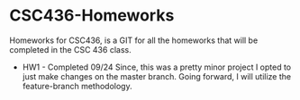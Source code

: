 # CSC436-Homeworks
Homeworks for CSC436, is a GIT for all the homeworks that will be completed in the CSC 436 class.

- HW1 - Completed 09/24
Since, this was a pretty minor project I opted to just make changes on the master branch. Going forward, I will utilize the feature-branch methodology.


